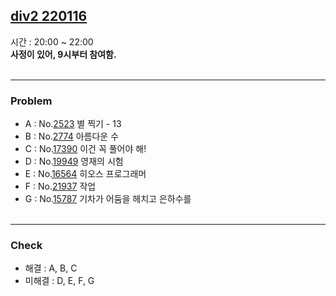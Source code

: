 ## [div2 220116](https://www.acmicpc.net/group/practice/9928/74)<br>
시간 : 20:00 ~ 22:00 <br>
**사정이 있어, 9시부터 참여함.**<br><br>

***
### Problem
* A : No.[2523](https://boj.kr/2523) 별 찍기 - 13
* B : No.[2774](https://boj.kr/2774) 아름다운 수
* C : No.[17390](https://boj.kr/17390) 이건 꼭 풀어야 해!
* D : No.[19949](https://boj.kr/19949) 영재의 시험
* E : No.[16564](https://boj.kr/16564) 히오스 프로그래머
* F : No.[21937](https://boj.kr/21937) 작업
* G : No.[15787](https://boj.kr/15787) 기차가 어둠을 헤치고 은하수를<br><br>

***
### Check
* 해결 : A, B, C<br>
* 미해결 : D, E, F, G